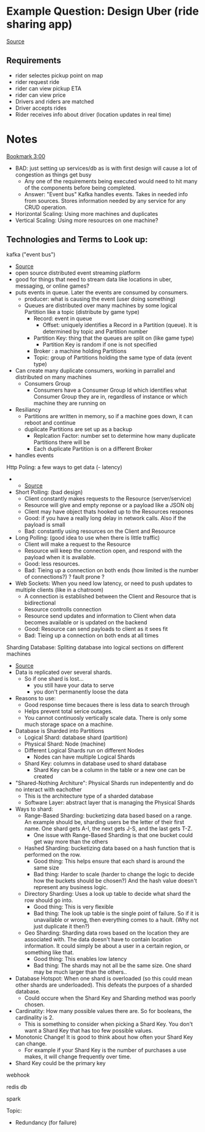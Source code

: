 # Example Question: Design Uber (ride sharing app)
<a href="https://www.youtube.com/watch?v=R_agd5qZ26Y&list=WL&index=10" target="_blank">Source</a>

## Requirements
* rider selectes pickup point on map
* rider request ride
* rider can view pickup ETA 
* rider can view price
* Drivers and riders are matched
* Driver accepts rides
* Rider receives info about driver (location updates in real time)

# Notes
[Bookmark 3:00](https://youtu.be/R_agd5qZ26Y?t=180)
* BAD: just setting up services/db as is with first design will cause a lot of congestion as things get busy
    * Any one of the requirements being executed would need to hit many of the components before being completed.
    * Answer: "Event bus" Kafka handles events. Takes in needed info from sources. Stores information needed by any service for any CRUD operation.
* Horizontal Scaling: Using more machines and duplicates
* Vertical Scaling: Using more resources on one machine?

## Technologies and Terms to Look up:
kafka ("event bus")
- <a href="https://youtu.be/Ch5VhJzaoaI?si=mpVnT6yKP2XiUSIS" target="_blank">Source</a>
- open source distributed event streaming platform
- good for things that need to stream data like locations in uber, messaging, or online games?
- puts events in queue. Later the events are consumed by consumers.
    - producer: what is causing the event (user doing something)
    - Queues are distributed over many machines by some logical Partition like a topic (distribute by game type)
        - Record: event in queue
            - Offset: uniquely identifies a Record in a Partition (queue). It is determined by topic and Partition number
        - Partition Key: thing that the queues are split on (like game type)
            - Partition Key is random if one is not specified
        - Broker : a machine holding Partitions
        - Topic: group of Partitions holding the same type of data (event type)
- Can create many duplicate consumers, working in parrallel and distributed on many machines
    - Consumers Group
        - Consumers have a Consumer Group Id which identifies what Consumer Group they are in, regardless of instance or which machine they are running on
- Resiliancy
    - Partitions are written in memory, so if a machine goes down, it can reboot and continue
    - duplicate Partitions are set up as a backup
        - Replcation Factor: number set to determine how many duplicate Partitions there will be
        - Each duplicate Partition is on a different Broker
- handles events

Http Poling: a few ways to get data (- latency)
- - <a href="https://youtu.be/ZBM28ZPlin8?si=ZGRNYujRxo227bZP" target="_blank">Source</a>
- Short Polling: (bad design) 
    - Client constantly makes requests to the Resource (server/service)
    - Resource will give and empty reponse or a payload like a JSON obj
    - Client may have object thats hooked up to the Resources respones
    - Good: if you have a really long delay in network calls. Also if the payload is small
    - Bad: constantly using resources on the Client and Resource 
- Long Polling: (good idea to use when there is little traffic)
    - Client will make a request to the Resource
    - Resource will keep the connection open, and respond with the payload when it is available.
    - Good: less resources. 
    - Bad: Tieing up a connection on both ends (how limited is the number of connections?) ? fault prone ? 
- Web Sockets: When you need low latency, or need to push updates to multiple clients (like in a chatroom)
    - A connection is established between the Client and Resource that is bidirectional
    - Resource controlls connection 
    - Resource send updates and information to Client when data becomes available or is updated on the backend
    - Good: Resource can send payloads to client as it sees fit
    - Bad: Tieing up a connection on both ends at all times

Sharding Database: Spliting database into logical sections on different machines
- <a href="https://youtu.be/XP98YCr-iXQ?si=Nb_MLFlrd5Js2zbT" target="_blank">Source</a>
- Data is replicated over several shards. 
    - So if one shard is lost...
        - you still have your data to serve
        - you don't permanently loose the data
- Reasons to use:
    - Good response time becaues there is less data to search through
    - Helps prevent total serice outages. 
    - You cannot continuosly vertically scale data. There is only some much storage space on a machine.
- Database is Sharded into Partitions
    - Logical Shard: database shard (partition)
    - Physical Shard: Node (machine)
    - Different Logical Shards run on different Nodes 
        - Nodes can have multiple Logical Shards
    - Shard Key: columns in database used to shard database
        - Shard Key can be a column in the table or a new one can be created
- "Shared-Nothing Architure": Physical Shards run indepentently and do no interact with eachother
    - This is the architecture type of a sharded database
    - Software Layer: abstract layer that is managing the Physical Shards
- Ways to shard:
    - Range-Based Sharding: bucketizing data based based on a range. An example should be, sharding users be the letter of their first name. One shard gets A-I, the next gets J-S, and the last gets T-Z.
        - One issue with Range-Based Sharding is that one bucket could get way more than the others
    - Hashed Sharding: bucketizing data based on a hash function that is performed on the row.
        - Good thing: This helps ensure that each shard is around the same size
        - Bad thing: Harder to scale (harder to change the logic to decide how the buckets should be chosen?) And the hash value doesn't represent any business logic.
    - Directory Sharding: Uses a look up table to decide what shard the row should go into. 
        - Good thing: This is very flexible
        - Bad thing: The look up table is the single point of failure. So if it is unavailable or wrong, then everything comes to a hault. (Why not just duplicate it then?)
    - Geo Sharding: Sharding data rows based on the location they are associated with. The data doesn't have to contain location information. It could simply be about a user in a certain region, or something like that.
        - Good thing: This enables low latency
        - Bad thing: The shards may not all be the same size. One shard may be much larger than the others..
- Database Hotspot: When one shard is overloaded (so this could mean other shards are underloaded). This defeats the purpoes of a sharded database.
    - Could occure when the Shard Key and Sharding method was poorly chosen.
- Cardinatity: How many possible values there are. So for booleans, the cardinality is 2.
    - This is something to consider when picking a Shard Key. You don't want a Shard Key that has too few possible values.
- Monotonic Change! It is good to think about how often your Shard Key can change.
    - For example if your Shard Key is the number of purchases a use makes, it will change frequently over time.
- Shard Key could be the primary key

webhook

redis db

spark

Topic:
- Redundancy (for failure)

